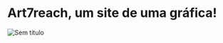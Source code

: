 # Art7reach, um site de uma gráfica!

![Sem título](https://user-images.githubusercontent.com/105463724/177660998-b9ddf9c1-f395-421b-a95f-9c1bf9512dea.png)
